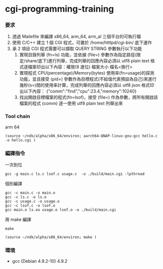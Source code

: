 # cgi-programming-training

### 要求

1. 透過 Mailefile 來編譯 x86_64, arm_64, arm_al 三個平台的可執行檔
2. 使用 C/C++ 建立 1 個 CGI 程式，可置於 /home/htttpd/cgi-bin/ 底下運作
3. 承 2 項目 CGI 程式需要可以擷取 QUERY STRING 參數執行以下功能
   1. 實現目錄列舉 (fn=ls) 功能，並依據 (file=) 參數作為指定路徑(限定/share/底下)進行列舉，完成列舉的回應內容必須以 utf8 plain text 格式逐檔案印出以下內容：權限(8 進位) 檔案大小 檔名<換行>
   2. 實現程式 CPU(percentage)/Memory(bytes) 使用率(fn=usage)的探測功能，並且接受 (pid=) 參數作為目標程式(不給值代表預設為自己)來進行幾秒(s=)間的使用率計算，完成列舉的回應內容必須以 utf8 json 格式印出以下內容： {"comm":"find","cpu":23.4,"memory":10240}
   3. 找出開啟目標檔案的程式(fn=lsof)，接受 (file=) 作為參數，將所有開啟該檔案的程式 (comm) 逐一使用 utf8 plain text 列舉出來

### Tool chain

arm 64

```console
(source ~/ndk/alpha/x86_64/environ; aarch64-QNAP-linux-gnu-gcc hello.c -o hello.cgi )
```

### 編譯指令

一次到位

```console
gcc -g main.c ls.c lsof.c usage.c  -o ./build/main.cgi -lpthread
```

個別編譯

```console
gcc -c main.c -o main.o
gcc -c ls.c -o ls.o
gcc -c usage.c -o usage.o
gcc -c lsof.c -o lsof.o
gcc main.o ls.oo usage.o lsof.o -o ./build/main.cgi
```

用 make 編譯

```console
make
```

```console
(source ~/ndk/alpha/x86_64/environ; make )
```

### 環境

- gcc (Debian 4.9.2-10) 4.9.2

